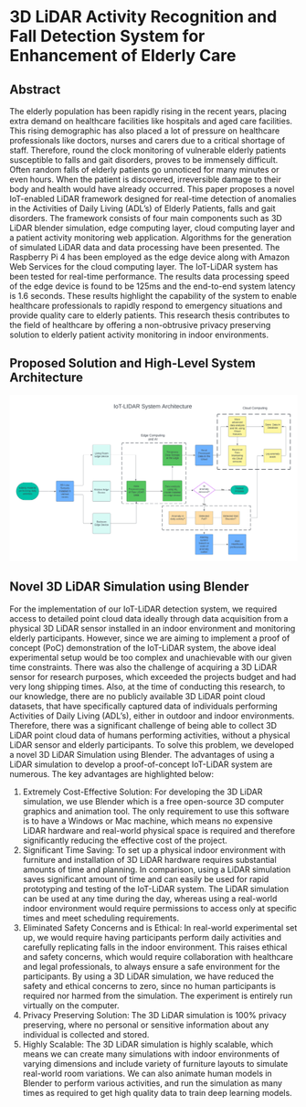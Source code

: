 # 3D LiDAR Activity Recognition and Fall Detection System for Enhancement of Elderly Care

## Abstract
The elderly population has been rapidly rising in the recent years, placing extra demand on
healthcare facilities like hospitals and aged care facilities. This rising demographic has also
placed a lot of pressure on healthcare professionals like doctors, nurses and carers due to a
critical shortage of staff. Therefore, round the clock monitoring of vulnerable elderly patients
susceptible to falls and gait disorders, proves to be immensely difficult. Often random falls of
elderly patients go unnoticed for many minutes or even hours. When the patient is discovered,
irreversible damage to their body and health would have already occurred. This paper proposes
a novel IoT-enabled LiDAR framework designed for real-time detection of anomalies in the
Activities of Daily Living (ADL’s) of Elderly Patients, falls and gait disorders. The framework
consists of four main components such as 3D LiDAR blender simulation, edge computing layer,
cloud computing layer and a patient activity monitoring web application. Algorithms for the
generation of simulated LiDAR data and data processing have been presented. The Raspberry
Pi 4 has been employed as the edge device along with Amazon Web Services for the cloud
computing layer. The IoT-LiDAR system has been tested for real-time performance. The results
data processing speed of the edge device is found to be 125ms and the end-to-end system
latency is 1.6 seconds. These results highlight the capability of the system to enable healthcare
professionals to rapidly respond to emergency situations and provide quality care to elderly
patients. This research thesis contributes to the field of healthcare by offering a non-obtrusive
privacy preserving solution to elderly patient activity monitoring in indoor environments. 

## Proposed Solution and High-Level System Architecture

![High-Level System Architecture of IoT-LiDAR system](Images/System%20Architecture.png)

## Novel 3D LiDAR Simulation using Blender

For the implementation of our IoT-LiDAR detection system, we required access to detailed
point cloud data ideally through data acquisition from a physical 3D LiDAR sensor installed
in an indoor environment and monitoring elderly participants. However, since we are aiming to
implement a proof of concept (PoC) demonstration of the IoT-LiDAR system, the above ideal
experimental setup would be too complex and unachievable with our given time constraints.
There was also the challenge of acquiring a 3D LiDAR sensor for research purposes, which
exceeded the projects budget and had very long shipping times. Also, at the time of conducting
this research, to our knowledge, there are no publicly available 3D LiDAR point cloud
datasets, that have specifically captured data of individuals performing Activities of Daily
Living (ADL’s), either in outdoor and indoor environments. Therefore, there was a significant
challenge of being able to collect 3D LiDAR point cloud data of humans performing activities,
without a physical LiDAR sensor and elderly participants. To solve this problem, we developed
a novel 3D LiDAR Simulation using Blender. The advantages of using a LiDAR simulation
to develop a proof-of-concept IoT-LiDAR system are numerous. The key advantages are
highlighted below:
1. Extremely Cost-Effective Solution: For developing the 3D LiDAR simulation, we use
Blender which is a free open-source 3D computer graphics and animation tool. The only
requirement to use this software is to have a Windows or Mac machine, which means
no expensive LiDAR hardware and real-world physical space is required and therefore
significantly reducing the effective cost of the project.
2. Significant Time Saving: To set up a physical indoor environment with furniture and
installation of 3D LiDAR hardware requires substantial amounts of time and planning.
In comparison, using a LiDAR simulation saves significant amount of time and can
easily be used for rapid prototyping and testing of the IoT-LiDAR system. The LiDAR
simulation can be used at any time during the day, whereas using a real-world indoor
environment would require permissions to access only at specific times and meet
scheduling requirements.
3. Eliminated Safety Concerns and is Ethical: In real-world experimental set up, we
would require having participants perform daily activities and carefully replicating falls
in the indoor environment. This raises ethical and safety concerns, which would require
collaboration with healthcare and legal professionals, to always ensure a safe environment
for the participants. By using a 3D LiDAR simulation, we have reduced the safety and
ethical concerns to zero, since no human participants is required nor harmed from the
simulation. The experiment is entirely run virtually on the computer.
4. Privacy Preserving Solution: The 3D LiDAR simulation is 100% privacy preserving,
where no personal or sensitive information about any individual is collected and stored.
5. Highly Scalable: The 3D LiDAR simulation is highly scalable, which means we can
create many simulations with indoor environments of varying dimensions and include
variety of furniture layouts to simulate real-world room variations. We can also animate
human models in Blender to perform various activities, and run the simulation as many
times as required to get high quality data to train deep learning models.

